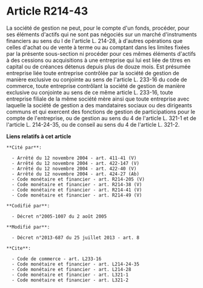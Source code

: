 # Article R214-43

La société de gestion ne peut, pour le compte d'un fonds, procéder, pour ses éléments d'actifs qui ne sont pas négociés sur
un marché d'instruments financiers au sens du I de l'article L. 214-28, à d'autres opérations que celles d'achat ou de vente
à terme ou au comptant dans les limites fixées par la présente sous-section ni procéder pour ces mêmes éléments d'actifs à
des cessions ou acquisitions à une entreprise qui lui est liée de titres en capital ou de créances détenus depuis plus de
douze mois. Est présumée entreprise liée toute entreprise contrôlée par la société de gestion de manière exclusive ou
conjointe au sens de l'article L. 233-16 du code de commerce, toute entreprise contrôlant la société de gestion de manière
exclusive ou conjointe au sens de ce même article L. 233-16, toute entreprise filiale de la même société mère ainsi que toute
entreprise avec laquelle la société de gestion a des mandataires sociaux ou des dirigeants communs et qui exercent des
fonctions de gestion de participations pour le compte de l'entreprise, ou de gestion au sens du 4 de l'article L. 321-1 et de
l'article L. 214-24-35, ou de conseil au sens du 4 de l'article L. 321-2.

**Liens relatifs à cet article**

	**Cité par**:

	  - Arrêté du 12 novembre 2004 - art. 411-41 (V)
	  - Arrêté du 12 novembre 2004 - art. 422-147 (V)
	  - Arrêté du 12 novembre 2004 - art. 422-40 (V)
	  - Arrêté du 12 novembre 2004 - art. 424-27 (Ab)
	  - Code monétaire et financier - art. R214-205 (V)
	  - Code monétaire et financier - art. R214-38 (V)
	  - Code monétaire et financier - art. R214-41 (V)
	  - Code monétaire et financier - art. R214-49 (V)

	**Codifié par**:

	  - Décret n°2005-1007 du 2 août 2005

	**Modifié par**:

	  - Décret n°2013-687 du 25 juillet 2013 - art. 8

	**Cite**:

	  - Code de commerce - art. L233-16
	  - Code monétaire et financier - art. L214-24-35
	  - Code monétaire et financier - art. L214-28
	  - Code monétaire et financier - art. L321-1
	  - Code monétaire et financier - art. L321-2
